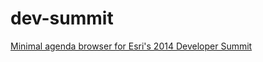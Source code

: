 dev-summit
==========

[Minimal agenda browser for Esri's 2014 Developer Summit](http://swingley.github.io/dev-summit/)
